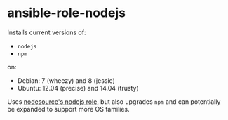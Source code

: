 # ansible-role-nodejs

Installs current versions of:

- `nodejs`
- `npm`

on:

- Debian: 7 (wheezy) and 8 (jessie)
- Ubuntu: 12.04 (precise) and 14.04 (trusty)

Uses [nodesource's nodejs role](https://github.com/nodesource/ansible-nodejs-role),
but also upgrades `npm` and can potentially be expanded to support more OS families.
